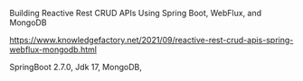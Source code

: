 Building Reactive Rest CRUD APIs Using Spring Boot, WebFlux, and MongoDB

https://www.knowledgefactory.net/2021/09/reactive-rest-crud-apis-spring-webflux-mongodb.html

SpringBoot 2.7.0, Jdk 17, MongoDB, 